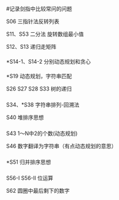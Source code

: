 #记录剑指中比较常问的问题

S06 三指针法反转列表

S11、S53 二分法 旋转数组最小值

S12、S13 递归走矩阵

####
*S14-1、S14-2 分别动态规划和贪心

####
*S19 动态规划，字符串匹配

S26 S27 S28 S33 树的递归

###
S34、*S38 字符串排列-回溯法

S40 堆排序思想

###
S43 1～N中2的个数(动态规划)

S46 数字翻译为字符串（有点动态规划的意思）

###
*S51 归并排序思想

###
S56-I  S56-II  位运算

S62  圆圈中最后剩下的数字

